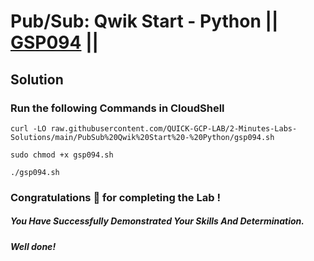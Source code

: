 # Pub/Sub: Qwik Start - Python || [GSP094](https://www.cloudskillsboost.google/focuses/2775?parent=catalog) ||

## Solution 

### Run the following Commands in CloudShell
```
curl -LO raw.githubusercontent.com/QUICK-GCP-LAB/2-Minutes-Labs-Solutions/main/PubSub%20Qwik%20Start%20-%20Python/gsp094.sh

sudo chmod +x gsp094.sh

./gsp094.sh
```

### Congratulations 🎉 for completing the Lab !

##### *You Have Successfully Demonstrated Your Skills And Determination.*

#### *Well done!*
